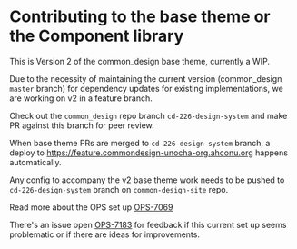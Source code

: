 # Contributing to the base theme or the Component library

This is Version 2 of the common_design base theme, currently a WIP.

Due to the necessity of maintaining the current version (common_design `master` branch) for dependency updates for existing implementations, we are working on v2 in a feature branch.

Check out the  `common_design` repo branch `cd-226-design-system` and make PR against this branch for peer review.

When base theme PRs are merged to `cd-226-design-system` branch, a deploy to https://feature.commondesign-unocha-org.ahconu.org happens automatically.

Any config to accompany the v2 base theme work needs to be pushed to `cd-226-design-system` branch on `common-design-site` repo. 

Read more about the OPS set up [OPS-7069](https://humanitarian.atlassian.net/browse/OPS-7069?focusedCommentId=118217)

There's an issue open [OPS-7183](https://humanitarian.atlassian.net/browse/OPS-7183) for feedback if this current set up seems problematic or if there are ideas for improvements.
